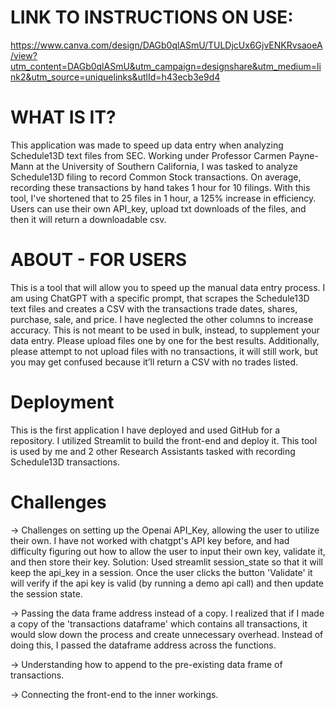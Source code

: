 # LINK TO INSTRUCTIONS ON USE:
https://www.canva.com/design/DAGb0qlASmU/TULDjcUx6GjvENKRvsaoeA/view?utm_content=DAGb0qlASmU&utm_campaign=designshare&utm_medium=link2&utm_source=uniquelinks&utlId=h43ecb3e9d4

# WHAT IS IT?
This application was made to speed up data entry when analyzing Schedule13D text files from SEC.
Working under Professor Carmen Payne-Mann at the University of Southern California, I was tasked to analyze
Schedule13D filing to record Common Stock transactions. On average, recording these transactions by hand takes 1 hour for 10 filings. 
With this tool, I've shortened that to 25 files in 1 hour, a 125% increase in efficiency. 
Users can use their own API_key, upload txt downloads of the files, and then it will return a downloadable csv. 

# ABOUT - FOR USERS 
This is a tool that will allow you to speed up the manual data entry process. 
I am using ChatGPT with a specific prompt, that scrapes the Schedule13D text files and creates a CSV with the transactions trade dates, shares, purchase, sale, and price. 
I have neglected the other columns to increase accuracy. This is not meant to be used in bulk, instead, to supplement your data entry. 
Please upload files one by one for the best results. Additionally, please attempt to not upload files with no transactions, it will still work, but you may get confused because it’ll return a CSV with no trades listed. 

# Deployment 
This is the first application I have deployed and used GitHub for a repository. I utilized Streamlit to build the front-end and deploy it. 
This tool is used by me and 2 other Research Assistants tasked with recording Schedule13D transactions.

# Challenges 

-> Challenges on setting up the Openai API_Key, allowing the user to utilize their own.
I have not worked with chatgpt's API key before, and had difficulty figuring out how to allow the user to input their own key,
validate it, and then store their key. 
Solution: Used streamlit session_state so that it will keep the api_key in a session. Once the user clicks the button 'Validate'
it will verify if the api key is valid (by running a demo api call) and then update the session state.

-> Passing the data frame address instead of a copy. 
I realized that if I made a copy of the 'transactions dataframe' which contains all transactions, it would slow down the process
and create unnecessary overhead. Instead of doing this, I passed the dataframe address across the functions. 

-> Understanding how to append to the pre-existing data frame of transactions.

-> Connecting the front-end to the inner workings. 
